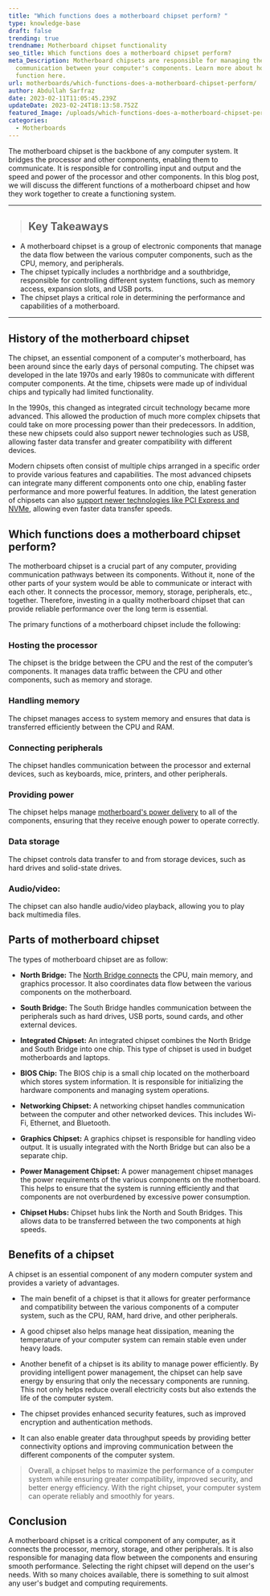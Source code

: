 ```yaml
---
title: "Which functions does a motherboard chipset perform? "
type: knowledge-base
draft: false
trending: true
trendname: Motherboard chipset functionality
seo_title: Which functions does a motherboard chipset perform?
meta_Description: Motherboard chipsets are responsible for managing the
  communication between your computer's components. Learn more about how they
  function here.
url: motherboards/which-functions-does-a-motherboard-chipset-perform/
author: Abdullah Sarfraz
date: 2023-02-11T11:05:45.239Z
updateDate: 2023-02-24T18:13:58.752Z
featured_Image: /uploads/which-functions-does-a-motherboard-chipset-perform.webp
categories:
  - Motherboards
---
```

The motherboard chipset is the backbone of any computer system. It bridges the processor and other components, enabling them to communicate. It is responsible for controlling input and output and the speed and power of the processor and other components. In this blog post, we will discuss the different functions of a motherboard chipset and how they work together to create a functioning system.

- - -

> ## Key Takeaways

* A motherboard chipset is a group of electronic components that manage the data flow between the various computer components, such as the CPU, memory, and peripherals.
* The chipset typically includes a northbridge and a southbridge, responsible for controlling different system functions, such as memory access, expansion slots, and USB ports.
* The chipset plays a critical role in determining the performance and capabilities of a motherboard.

- - -

## History of the motherboard chipset

The chipset, an essential component of a computer's motherboard, has been around since the early days of personal computing. The chipset was developed in the late 1970s and early 1980s to communicate with different computer components. At the time, chipsets were made up of individual chips and typically had limited functionality.

In the 1990s, this changed as integrated circuit technology became more advanced. This allowed the production of much more complex chipsets that could take on more processing power than their predecessors. In addition, these new chipsets could also support newer technologies such as USB, allowing faster data transfer and greater compatibility with different devices.

Modern chipsets often consist of multiple chips arranged in a specific order to provide various features and capabilities. The most advanced chipsets can integrate many different components onto one chip, enabling faster performance and more powerful features. In addition, the latest generation of chipsets can also [support newer technologies like PCI Express and NVMe](https://pcideaz.com/motherboards/does-my-motherboard-support-nvme/), allowing even faster data transfer speeds.

## Which functions does a motherboard chipset perform?

The motherboard chipset is a crucial part of any computer, providing communication pathways between its components. Without it, none of the other parts of your system would be able to communicate or interact with each other. It connects the processor, memory, storage, peripherals, etc., together. Therefore, investing in a quality motherboard chipset that can provide reliable performance over the long term is essential.

The primary functions of a motherboard chipset include the following:

### Hosting the processor

The chipset is the bridge between the CPU and the rest of the computer’s components. It manages data traffic between the CPU and other components, such as memory and storage.

### Handling memory

The chipset manages access to system memory and ensures that data is transferred efficiently between the CPU and RAM.

### Connecting peripherals

The chipset handles communication between the processor and external devices, such as keyboards, mice, printers, and other peripherals.

### Providing power

The chipset helps manage [motherboard's power delivery](https://pcideaz.com/motherboards/how-many-watts-does-a-motherboard-use/) to all of the components, ensuring that they receive enough power to operate correctly.

### Data storage

The chipset controls data transfer to and from storage devices, such as hard drives and solid-state drives.

### Audio/video: 

The chipset can also handle audio/video playback, allowing you to play back multimedia files.

## Parts of motherboard chipset

The types of motherboard chipset are as follow:

* **North Bridge:** The [North Bridge connects](https://pcideaz.com/motherboards/what-motherboard-slot-has-direct-access-to-the-north-bridge/) the CPU, main memory, and graphics processor. It also coordinates data flow between the various components on the motherboard.


* **South Bridge:** The South Bridge handles communication between the peripherals such as hard drives, USB ports, sound cards, and other external devices.


* **Integrated Chipset:** An integrated chipset combines the North Bridge and South Bridge into one chip. This type of chipset is used in budget motherboards and laptops.


* **BIOS Chip:** The BIOS chip is a small chip located on the motherboard which stores system information. It is responsible for initializing the hardware components and managing system operations.


* **Networking Chipset:** A networking chipset handles communication between the computer and other networked devices. This includes Wi-Fi, Ethernet, and Bluetooth.


* **Graphics Chipset:** A graphics chipset is responsible for handling video output. It is usually integrated with the North Bridge but can also be a separate chip.


* **Power Management Chipset:** A power management chipset manages the power requirements of the various components on the motherboard. This helps to ensure that the system is running efficiently and that components are not overburdened by excessive power consumption.


* **Chipset Hubs:** Chipset hubs link the North and South Bridges. This allows data to be transferred between the two components at high speeds.

## Benefits of a chipset

A chipset is an essential component of any modern computer system and provides a variety of advantages.

* The main benefit of a chipset is that it allows for greater performance and compatibility between the various components of a computer system, such as the CPU, RAM, hard drive, and other peripherals.


* A good chipset also helps manage heat dissipation, meaning the temperature of your computer system can remain stable even under heavy loads.


* Another benefit of a chipset is its ability to manage power efficiently. By providing intelligent power management, the chipset can help save energy by ensuring that only the necessary components are running. This not only helps reduce overall electricity costs but also extends the life of the computer system.


* The chipset provides enhanced security features, such as improved encryption and authentication methods.


* It can also enable greater data throughput speeds by providing better connectivity options and improving communication between the different components of the computer system.

> Overall, a chipset helps to maximize the performance of a computer system while ensuring greater compatibility, improved security, and better energy efficiency. With the right chipset, your computer system can operate reliably and smoothly for years.

## Conclusion

A motherboard chipset is a critical component of any computer, as it connects the processor, memory, storage, and other peripherals. It is also responsible for managing data flow between the components and ensuring smooth performance. Selecting the right chipset will depend on the user's needs. With so many choices available, there is something to suit almost any user's budget and computing requirements.